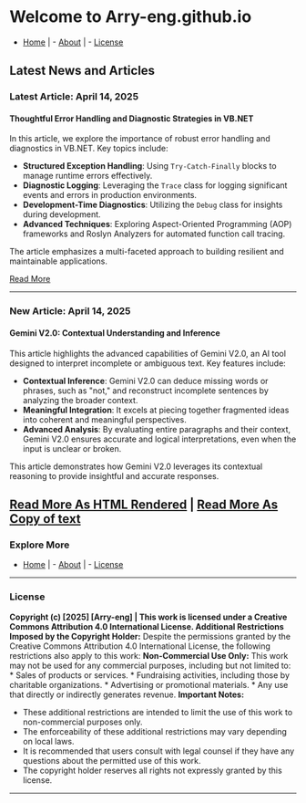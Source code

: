# Welcome to Arry-eng.github.io
- [Home](./README.md)   |   - [About](./About.md)   |   - [License](./LICENSE.md)
## Latest News and Articles

### Latest Article: April 14, 2025
#### Thoughtful Error Handling and Diagnostic Strategies in VB.NET
In this article, we explore the importance of robust error handling and diagnostics in VB.NET. Key topics include:

- **Structured Exception Handling**: Using `Try-Catch-Finally` blocks to manage runtime errors effectively.
- **Diagnostic Logging**: Leveraging the `Trace` class for logging significant events and errors in production environments.
- **Development-Time Diagnostics**: Utilizing the `Debug` class for insights during development.
- **Advanced Techniques**: Exploring Aspect-Oriented Programming (AOP) frameworks and Roslyn Analyzers for automated function call tracing.

The article emphasizes a multi-faceted approach to building resilient and maintainable applications.

[Read More](./VB.NET_ErrorHandling_1.html)

---

### New Article: April 14, 2025
#### Gemini V2.0: Contextual Understanding and Inference
This article highlights the advanced capabilities of Gemini V2.0, an AI tool designed to interpret incomplete or ambiguous text. Key features include:

- **Contextual Inference**: Gemini V2.0 can deduce missing words or phrases, such as "not," and reconstruct incomplete sentences by analyzing the broader context.
- **Meaningful Integration**: It excels at piecing together fragmented ideas into coherent and meaningful perspectives.
- **Advanced Analysis**: By evaluating entire paragraphs and their context, Gemini V2.0 ensures accurate and logical interpretations, even when the input is unclear or broken.

This article demonstrates how Gemini V2.0 leverages its contextual reasoning to provide insightful and accurate responses.

 [Read More As HTML Rendered](./GeminiV2_ContextualUnderstanding.html)  |   [Read More As Copy of text](./GeminiV2_0_SC_India_13Aprl2025.txt)
---

### Explore More
- [Home](./README.md)    |   - [About](./About.md)   |   - [License](./LICENSE.md)
-----------------------------------------------------------------------------------------------------------------------------------------------------------
### License
**Copyright (c) [2025] [Arry-eng] | This work is licensed under a Creative Commons Attribution 4.0 International License. Additional Restrictions Imposed by the Copyright Holder:**
Despite the permissions granted by the Creative Commons Attribution 4.0 International License, the following restrictions also apply to this work:
**Non-Commercial Use Only:** This work may not be used for any commercial purposes, including but not limited to:
    * Sales of products or services.
    * Fundraising activities, including those by charitable organizations.
    * Advertising or promotional materials.
    * Any use that directly or indirectly generates revenue.
**Important Notes:**
* These additional restrictions are intended to limit the use of this work to non-commercial purposes only.
* The enforceability of these additional restrictions may vary depending on local laws.
* It is recommended that users consult with legal counsel if they have any questions about the permitted use of this work.
* The copyright holder reserves all rights not expressly granted by this license.
-------------------------------------------------------------------------------------------------------------------------------------------------------------
